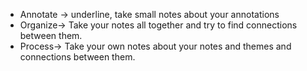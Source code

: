 + Annotate -> underline, take small notes about your annotations
+ Organize-> Take your notes all together and try to find connections between them.
+ Process-> Take your own notes about your notes and themes and connections between them. 
